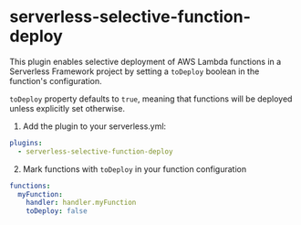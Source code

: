 # serverless-selective-function-deploy

This plugin enables selective deployment of AWS Lambda functions in a Serverless Framework project by setting a `toDeploy` boolean in the function's configuration.

`toDeploy` property defaults to `true`, meaning that functions will be deployed unless explicitly set otherwise.


1. Add the plugin to your serverless.yml:
```yml
plugins:
  - serverless-selective-function-deploy
```

2. Mark functions with `toDeploy` in your function configuration

```yml
functions:
  myFunction:
    handler: handler.myFunction
    toDeploy: false
```